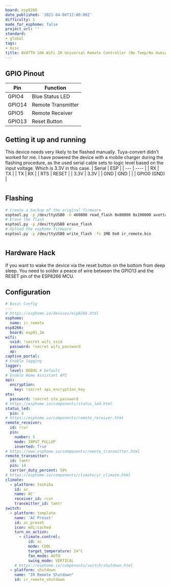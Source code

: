 ```yaml
---
board: esp8266
date_published: '2021-04-06T12:00:00Z'
difficulty: 1
made_for_esphome: false
project_url: ''
standard:
- global
tags:
- misc
title: AVATTO S06 WiFi IR Universal Remote Controller (No Temp/No Humidity)
---
```


## GPIO Pinout

| Pin    | Function           |
| ------ | ------------------ |
| GPIO4  | Blue Status LED    |
| GPIO14 | Remote Transmitter |
| GPIO5  | Remote Receiver    |
| GPIO13 | Reset Button       |

## Getting it up and running

This device needs very likely to be flashed manually. Tuya-convert didn't worked for me. I have powered the device with
a mobile charger during the flashing procedure, as the used serial cable sets to logic level based on the input voltage.
Which is 3.3V in this case.
| Serial | ESP         |
| ---    | ----        |
| RX     | TX          |
| TX     | RX          |
| RTS    | RESET       |
| 3.3V   | 3.3V        |
| GND    | GND         |
|        | GPIO0 (GND) |
#

## Flashing

```bash
# Create a backup of the original firmware
esptool.py -p /dev/ttyUSB0 -b 460800 read_flash 0x00000 0x100000 avotta_s06_original_firmware.bin
# Erase the flash
esptool.py -p /dev/ttyUSB0 erase_flash
# Upload the esphome firmware
esptool.py -p /dev/ttyUSB0 write_flash -fs 1MB 0x0 ir_remote.bin
```
#

## Hardware Hack

If you want to wake the device via the reset button on the bottom from deep sleep. You need to solder a peace of wire
between the GPIO13 and the RESET pin of the ESP8266 MCU.

## Configuration

```yaml
# Basic Config
---
# https://esphome.io/devices/esp8266.html
esphome:
  name: ir_remote
esp8266:
  board: esp01_1m
wifi:
  ssid: !secret wifi_ssid
  password: !secret wifi_password
  ap:
captive_portal:
# Enable logging
logger:
  level: DEBUG # Default
# Enable Home Assistant API
api:
  encryption:
    key: !secret api_encryption_key
ota:
  password: !secret ota_password
# https://esphome.io/components/status_led.html
status_led:
  pin: 4
# https://esphome.io/components/remote_receiver.html
remote_receiver:
  id: rcvr
  pin:
    number: 5
    mode: INPUT_PULLUP
    inverted: True
# https://www.esphome.io/components/remote_transmitter.html
remote_transmitter:
  id: tamtr
  pin: 14
  carrier_duty_percent: 50%
# https://esphome.io/components/climate/ir_climate.html
climate:
  - platform: toshiba
    id: ac
    name: AC'
    receiver_id: rcvr
    transmitter_id: tamtr
switch:
  - platform: template
    name: 'AC Preset'
    id: ac_preset
    icon: mdi:cached
    turn_on_action:
      - climate.control:
          id: ac
          mode: COOL
          target_temperature: 24°C
          fan_mode: AUTO
          swing_mode: VERTICAL
    # https://esphome.io/components/switch/shutdown.html
  - platform: shutdown
    name: "IR Remote Shutdown"
    id: ir_remote_shutdown
```